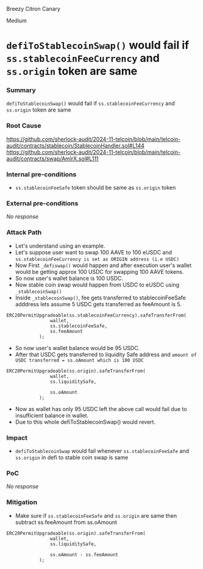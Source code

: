 Breezy Citron Canary

Medium

# `defiToStablecoinSwap()` would fail if `ss.stablecoinFeeCurrency` and `ss.origin` token are same

### Summary

`defiToStablecoinSwap()` would fail if `ss.stablecoinFeeCurrency` and `ss.origin` token are same

### Root Cause

https://github.com/sherlock-audit/2024-11-telcoin/blob/main/telcoin-audit/contracts/stablecoin/StablecoinHandler.sol#L144
https://github.com/sherlock-audit/2024-11-telcoin/blob/main/telcoin-audit/contracts/swap/AmirX.sol#L111

### Internal pre-conditions

- `ss.stablecoinFeeSafe` token should be same as `ss.origin` token

### External pre-conditions

_No response_

### Attack Path

- Let's understand using an example.
- Let's suppose user want to swap 100 AAVE to 100 eUSDC and `ss.stablecoinFeeCurrency is set as ORIGIN address (i.e USDC)`
- Now First `_defiswap()` would happen and after execution user's wallet would be getting approx 100 USDC for swapping 100 AAVE tokens.
- So now user's wallet balance is 100 USDC.
- Now stable coin swap would happen from USDC to eUSDC using `_stablecoinSwap()`
- Inside `_stablecoinSwap()`, fee gets transferred to stablecoinFeeSafe adddress lets assume 5 USDC gets transferred as feeAmount is 5.
```solidity
ERC20PermitUpgradeable(ss.stablecoinFeeCurrency).safeTransferFrom(
                wallet,
                ss.stablecoinFeeSafe,
                ss.feeAmount
            );
```            
- So now user's wallet balance would be 95 USDC.
- After that USDC gets transferred to liquidity Safe address and `amount of USDC transferred = ss.oAmount which is 100 USDC `
```solidity
ERC20PermitUpgradeable(ss.origin).safeTransferFrom(
                wallet,
                ss.liquiditySafe,
                
                ss.oAmount
            );
```
- Now as wallet has only 95 USDC left the above call would fail due to insufficient balance in wallet.
- Due to this whole  defiToStablecoinSwap() would revert.

### Impact

- `defiToStablecoinSwap` would fail whenever `ss.stablecoinFeeSafe` and `ss.origin` in defi to stable coin swap is same

### PoC

_No response_

### Mitigation

- Make sure if `ss.stablecoinFeeSafe` and `ss.origin` are same then subtract ss.feeAmount from ss.oAmount
```solidity
ERC20PermitUpgradeable(ss.origin).safeTransferFrom(
                wallet,
                ss.liquiditySafe,
                
                ss.oAmount - ss.feeAmount
            );
```